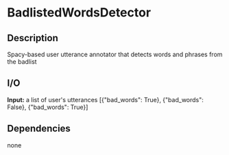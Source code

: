 # BadlistedWordsDetector

## Description
Spacy-based user utterance annotator that detects words and phrases from the badlist

## I/O
**Input:**  a list of user's utterances
[{"bad_words": True}, {"bad_words": False}, {"bad_words": True}]

## Dependencies
none